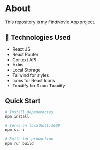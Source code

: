 <h1>About</h1>

<p>This repository is my FindMovie App project.<p>

## 🧰 Technologies Used

- React JS
- React Router
- Context API
- Axios
- Local Storage
- Tailwind for styles
- Icons for React Icons
- Toastify for React Toastify

## Quick Start

```bash
# Install dependencies
npm install

# Serve on localhost:3000
npm start

# Build for production
npm run build
```
